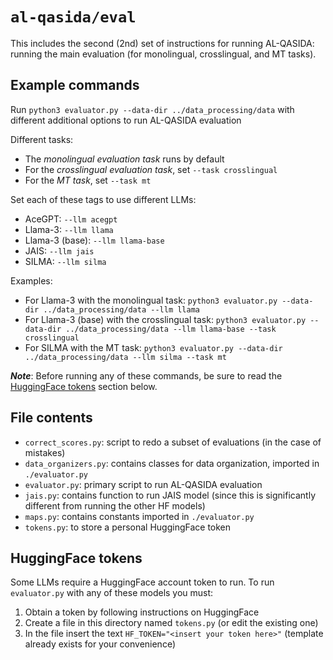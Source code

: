# `al-qasida/eval`

This includes the second (2nd) set of instructions for running AL-QASIDA: 
running the main evaluation (for monolingual, crosslingual, and MT tasks).

## Example commands

Run `python3 evaluator.py --data-dir ../data_processing/data` with different additional options to run AL-QASIDA evaluation

Different tasks:
- The *monolingual evaluation task* runs by default
- For the *crosslingual evaluation task*, set `--task crosslingual` 
- For the *MT task*, set `--task mt`

Set each of these tags to use different LLMs:
- AceGPT: `--llm acegpt`
- Llama-3: `--llm llama`
- Llama-3 (base): `--llm llama-base`
- JAIS: `--llm jais`
- SILMA: `--llm silma`

Examples:
- For Llama-3 with the monolingual task: `python3 evaluator.py --data-dir ../data_processing/data --llm llama`
- For Llama-3 (base) with the crosslingual task: `python3 evaluator.py --data-dir ../data_processing/data --llm llama-base --task crosslingual`
- For SILMA with the MT task: `python3 evaluator.py --data-dir ../data_processing/data --llm silma --task mt`

***Note***: Before running any of these commands, be sure to read the [HuggingFace tokens](#huggingface-tokens) section below. 

## File contents

- `correct_scores.py`: script to redo a subset of evaluations (in the case of mistakes)
- `data_organizers.py`: contains classes for data organization, imported in `./evaluator.py` 
- `evaluator.py`: primary script to run AL-QASIDA evaluation
- `jais.py`: contains function to run JAIS model (since this is significantly different from running the other HF models)
- `maps.py`: contains constants imported in `./evaluator.py`
- `tokens.py`: to store a personal HuggingFace token

## HuggingFace tokens

Some LLMs require a HuggingFace account token to run. To run `evaluator.py` with any of these models you must:

1. Obtain a token by following instructions on HuggingFace
2. Create a file in this directory named `tokens.py` (or edit the existing one)
3. In the file insert the text `HF_TOKEN="<insert your token here>"` (template already exists for your convenience)


